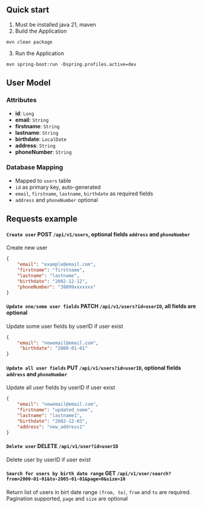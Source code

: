 ## Quick start
1. Must be installed java 21, maven
2. Build the Application
```
mvn clean package
```
3. Run the Application
```
mvn spring-boot:run -Dspring.profiles.active=dev
```

## User Model
### Attributes

- **id**: `Long`
- **email**: `String`
- **firstname**: `String`
- **lastname**: `String`
- **birthdate**: `LocalDate`
- **address**: `String`
- **phoneNumber**: `String`

### Database Mapping

- Mapped to `users` table
- `id` as primary key, auto-generated
- `email`, `firstname`, `lastname`, `birthdate` as required fields
- `address` and `phoneNumber` optional

## Requests example

#### `Create user` POST `/api/v1/users`, optional fields `address` and `phoneNumber`
Create new user
```json
{
    "email": "example@email.com",
    "firstname": "firstname",
    "lastname": "lastname",
    "birthdate": "2002-12-12",
    "phoneNumber": "38099xxxxxxx"
}
```

#### `Update one/some user fields` PATCH `/api/v1/users?id=userID`, all fields are optional
Update some user fields by userID if user exist
```json
{
    "email": "newemail@email.com",
     "birthdate": "2000-01-01"
}
```

#### `Update all user fields` PUT `/api/v1/users?id=userID`, optional fields `address` and `phoneNumber`
Update all user fields by userID if user exist
```json
{
    "email": "newemail@email.com",
    "firstname": "updated_name",
    "lastname": "lastname1",
    "birthdate": "2002-12-03",
    "address": "new_address1"
}
```

#### `Delete user` DELETE `/api/v1/user?id=userID`
Delete user by userID if user exist

#### `Search for users by birth date range` GET `/api/v1/user/search?from=2000-01-01&to-2005-01-01&page=0&size=10`
Return list of users in birt date range `(from, to)`, `from` and `to` are required. Pagination supported, `page` and `size` are optional
